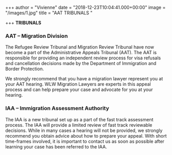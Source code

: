 +++
author = "Vivienne"
date = "2018-12-23T10:04:41.000+00:00"
image = "/images/1.jpg"
title = "AAT TRIBUNALS "

+++
**TRIBUNALS**

### AAT – Migration Division

The Refugee Review Tribunal and Migration Review Tribunal have now become a part of the Administrative Appeals Tribunal (AAT). The AAT is responsible for providing an independent review process for visa refusals and cancellation decisions made by the Department of Immigration and Border Protection.

We strongly recommend that you have a migration lawyer represent you at your AAT hearing. WLW Migration Lawyers are experts in this appeal process and can help prepare your case and advocate for you at your hearing.

### IAA – Immigration Assessment Authority

The IAA is a new tribunal set up as a part of the fast track assessment process. The IAA will provide a limited review of fast track reviewable decisions. While in many cases a hearing will not be provided, we strongly recommend you obtain advice about how to prepare your appeal. With short time-frames involved, it is important to contact us as soon as possible after learning your case has been referred to the IAA.